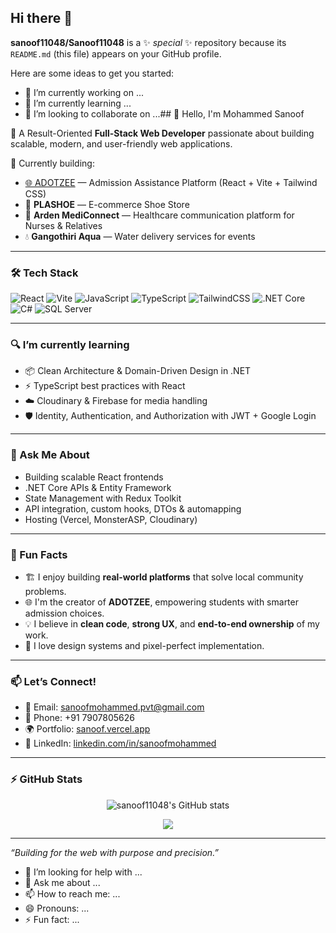 ## Hi there 👋
**sanoof11048/Sanoof11048** is a ✨ _special_ ✨ repository because its `README.md` (this file) appears on your GitHub profile.

Here are some ideas to get you started:

- 🔭 I’m currently working on ...
- 🌱 I’m currently learning ...
- 👯 I’m looking to collaborate on ...## 👋 Hello, I'm Mohammed Sanoof

🎯 A Result-Oriented **Full-Stack Web Developer** passionate about building scalable, modern, and user-friendly web applications.

🚀 Currently building:
- [🌐 ADOTZEE](https://www.adotzee.in) — Admission Assistance Platform (React + Vite + Tailwind CSS)
- 🛒 **PLASHOE** — E-commerce Shoe Store
- 💊 **Arden MediConnect** — Healthcare communication platform for Nurses & Relatives
- 💧 **Gangothiri Aqua** — Water delivery services for events

---

### 🛠️ Tech Stack

![React](https://img.shields.io/badge/-React-black?style=flat-square&logo=react)
![Vite](https://img.shields.io/badge/-Vite-purple?style=flat-square&logo=vite)
![JavaScript](https://img.shields.io/badge/-JavaScript-F7DF1E?style=flat-square&logo=javascript)
![TypeScript](https://img.shields.io/badge/-TypeScript-3178C6?style=flat-square&logo=typescript)
![TailwindCSS](https://img.shields.io/badge/-TailwindCSS-38B2AC?style=flat-square&logo=tailwind-css)
![.NET Core](https://img.shields.io/badge/-ASP.NET_Core-512BD4?style=flat-square&logo=.net)
![C#](https://img.shields.io/badge/-CSharp-239120?style=flat-square&logo=c-sharp)
![SQL Server](https://img.shields.io/badge/-SQL_Server-CC2927?style=flat-square&logo=microsoft-sql-server)

---

### 🔍 I’m currently learning

- 📦 Clean Architecture & Domain-Driven Design in .NET
- ⚡ TypeScript best practices with React
- ☁️ Cloudinary & Firebase for media handling
- 🛡️ Identity, Authentication, and Authorization with JWT + Google Login

---

### 💬 Ask Me About

- Building scalable React frontends
- .NET Core APIs & Entity Framework
- State Management with Redux Toolkit
- API integration, custom hooks, DTOs & automapping
- Hosting (Vercel, MonsterASP, Cloudinary)

---

### 🧠 Fun Facts

- 🏗️ I enjoy building **real-world platforms** that solve local community problems.
- 🌐 I'm the creator of **ADOTZEE**, empowering students with smarter admission choices.
- 💡 I believe in **clean code**, **strong UX**, and **end-to-end ownership** of my work.
- 🎨 I love design systems and pixel-perfect implementation.

---

### 📫 Let’s Connect!

- 📧 Email: sanoofmohammed.pvt@gmail.com  
- 📱 Phone: +91 7907805626  
- 🌍 Portfolio: [sanoof.vercel.app](https://sanoof.vercel.app)  
- 🔗 LinkedIn: [linkedin.com/in/sanoofmohammed](https://linkedin.com/in/sanoofmohammed)

---

### ⚡ GitHub Stats

<p align="center">
  <img src="https://github-readme-stats.vercel.app/api?username=sanoof11048&show_icons=true&theme=radical" alt="sanoof11048's GitHub stats" />
</p>

<p align="center">
  <img src="https://github-readme-streak-stats.herokuapp.com/?user=sanoof11048&theme=radical" />
</p>

---

_“Building for the web with purpose and precision.”_


- 🤔 I’m looking for help with ...
- 💬 Ask me about ...
- 📫 How to reach me: ...
- 😄 Pronouns: ...
- ⚡ Fun fact: ...

